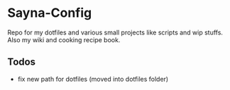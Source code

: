 # Sayna-Config
Repo for my dotfiles and various small projects like scripts and wip stuffs.\
Also my wiki and cooking recipe book.

## Todos
- fix new path for dotfiles (moved into dotfiles folder)
